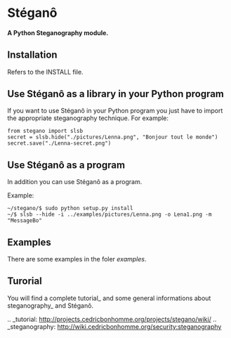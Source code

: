 Stéganô
=======

#### A Python Steganography module.


Installation
------------

Refers to the INSTALL file.


Use Stéganô as a library in your Python program
-----------------------------------------------

If you want to use Stéganô in your Python program you just have to import the appropriate steganography technique. For example:


    from stegano import slsb
    secret = slsb.hide("./pictures/Lenna.png", "Bonjour tout le monde")
    secret.save("./Lenna-secret.png")


Use Stéganô as a program
------------------------

In addition you can use Stéganô as a program.

Example:

    ~/stegano/$ sudo python setup.py install
    ~/$ slsb --hide -i ../examples/pictures/Lenna.png -o Lena1.png -m "MessageBo"


Examples
--------

There are some examples in the foler *examples*.


Turorial
--------

You will find a complete tutorial_ and some general informations about steganography_ and Stéganô.

.. _tutorial: http://projects.cedricbonhomme.org/projects/stegano/wiki/
.. _steganography: http://wiki.cedricbonhomme.org/security:steganography

